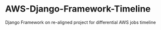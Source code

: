 # AWS-Django-Framework-Timeline
Django Framework on re-aligned project for differential AWS jobs timeline
